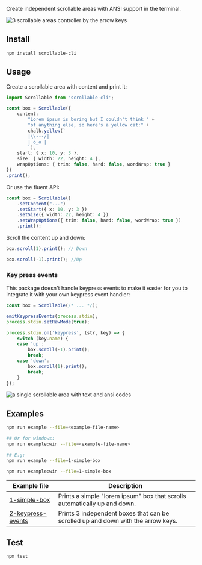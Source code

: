 Create independent scrollable areas with ANSI support in the terminal.

![3 scrollable areas controller by the arrow keys](https://github.com/pawap90/scrollable-cli/assets/2507959/c9f34db9-65b0-4629-8ebc-cd840f729c21)


## Install

```sh
npm install scrollable-cli
```

## Usage

Create a scrollable area with content and print it:

```ts
import Scrollable from 'scrollable-cli';

const box = Scrollable({
    content:
        "Lorem ipsum is boring but I couldn't think " +
        "of anything else, so here's a yellow cat:" +
        chalk.yellow(`
        |\\---/|
        | o_o |
        `),
    start: { x: 10, y: 3 },
    size: { width: 22, height: 4 },
    wrapOptions: { trim: false, hard: false, wordWrap: true }
})
.print();
```

Or use the fluent API:

```ts
const box = Scrollable()
    .setContent("...")
    .setStart({ x: 10, y: 3 })
    .setSize({ width: 22, height: 4 })
    .setWrapOptions({ trim: false, hard: false, wordWrap: true })
    .print();
```

Scroll the content up and down:

```ts
box.scroll(1).print(); // Down

box.scroll(-1).print(); //Up
```

### Key press events
This package doesn't handle keypress events to make it easier for you to integrate it with your own keypress event handler: 

```ts
const box = Scrollable(/* ... */);

emitKeypressEvents(process.stdin);
process.stdin.setRawMode(true);

process.stdin.on('keypress', (str, key) => {
    switch (key.name) {
    case 'up':
        box.scroll(-1).print();
        break;
    case 'down':
        box.scroll(1).print();
        break;
    }
});
```

![a single scrollable area with text and ansi codes](https://github.com/pawap90/scrollable-cli/assets/2507959/db063b13-0777-428d-831c-73be5ba55fd0)

## Examples

```sh
npm run example --file=<example-file-name>

## Or for windows:
npm run example:win --file=<example-file-name>

## E.g:
npm run example --file=1-simple-box

npm run example:win --file=1-simple-box
```

| Example file | Description |
| -------- | -------- |
| [1-simple-box](/examples/1-simple-box.ts) | Prints a simple "lorem ipsum" box that scrolls automatically up and down. |
| [2-keypress-events](/examples/2-keypress-events.ts) | Prints 3 independent boxes that can be scrolled up and down with the arrow keys. |

## Test

```sh
npm test
```


